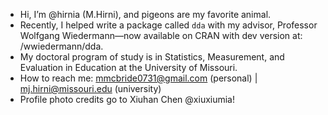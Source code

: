 - Hi, I’m @hirnia (M.Hirni), and pigeons are my favorite animal.
- Recently, I helped write a package called `dda` with my advisor, Professor Wolfgang Wiedermann—now available on CRAN with dev version at: /wwiedermann/dda.
- My doctoral program of study is in Statistics, Measurement, and Evaluation in Education at the University of Missouri.
- How to reach me: mmcbride0731@gmail.com (personal) | mj.hirni@missouri.edu (university)
- Profile photo credits go to Xiuhan Chen @xiuxiumia! 

<!---
hirnia/hirnia is a ✨ special ✨ repository because its `README.md` (this file) appears on your GitHub profile.
You can click the Preview link to take a look at your changes.
--->
